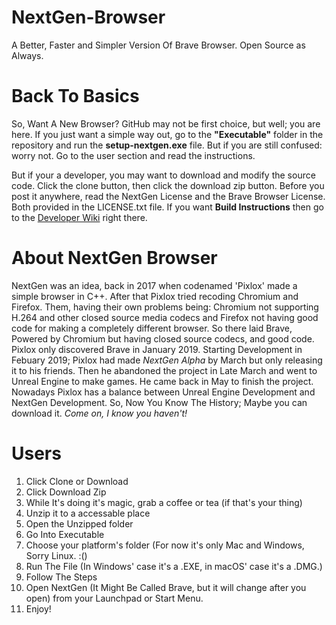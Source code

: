 # NextGen-Browser
A Better, Faster and Simpler Version Of Brave Browser. Open Source as Always.


# Back To Basics
So, Want A New Browser? GitHub may not be first choice, but well; you are here. If you just want a simple way out, go to the **"Executable"** folder in the repository and run the **setup-nextgen.exe** file. But if you are still confused: worry not. Go to the user section and read the instructions.

But if your a developer, you may want to download and modify the source code. Click the clone button, then click the download zip button.
Before you post it anywhere, read the NextGen License and the Brave Browser License. Both provided in the LICENSE.txt file. If you want **Build Instructions** then go to the [Developer Wiki](https://github.com/dive-software/Dive-Wiki/blob/master/README.md) right there.

# About NextGen Browser
NextGen was an idea, back in 2017 when codenamed 'Pixlox' made a simple browser in C++. After that Pixlox tried recoding Chromium and Firefox. Them, having their own problems being: Chromium not supporting H.264 and other closed source media codecs and Firefox not having good code for making a completely different browser. So there laid Brave, Powered by Chromium but having closed source codecs, and good code. Pixlox only discovered Brave in January 2019. Starting Development in Febuary 2019; Pixlox had made *NextGen Alpha* by March but only releasing it to his friends. Then he abandoned the project in Late March and went to Unreal Engine to make games. He came back 
in May to finish the project. Nowadays Pixlox has a balance between Unreal Engine Development and NextGen Development. So, Now You Know The History; Maybe you can download it. *Come on, I know you haven't!* 

# Users
1. Click Clone or Download
2. Click Download Zip
3. While It's doing it's magic, grab a coffee or tea (if that's your thing)
4. Unzip it to a accessable place
5. Open the Unzipped folder
6. Go Into Executable
7. Choose your platform's folder (For now it's only Mac and Windows, Sorry Linux. :()
8. Run The File (In Windows' case it's a .EXE, in macOS' case it's a .DMG.)
9. Follow The Steps
10. Open NextGen (It Might Be Called Brave, but it will change after you open) from your Launchpad or Start Menu.
11. Enjoy!

